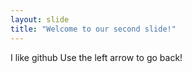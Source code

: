 ```yaml
---
layout: slide
title: "Welcome to our second slide!"
---
```

I like github
Use the left arrow to go back!